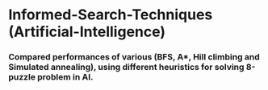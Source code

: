 # Informed-Search-Techniques (Artificial-Intelligence)
### Compared performances of various (BFS, A*, Hill climbing and Simulated annealing), using different heuristics for solving 8-puzzle problem in AI.
